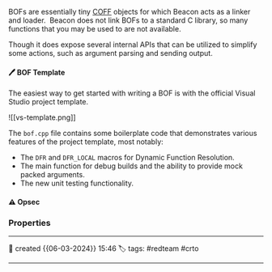 
BOFs are essentially tiny [COFF](https://en.wikipedia.org/wiki/COFF) objects for which Beacon acts as a linker and loader.  Beacon does not link BOFs to a standard C library, so many functions that you may be used to are not available.  

Though it does expose several internal APIs that can be utilized to simplify some actions, such as argument parsing and sending output.

#### 🖊️ BOF Template

The easiest way to get started with writing a BOF is with the official Visual Studio project template.

![[vs-template.png]]

The `bof.cpp` file contains some boilerplate code that demonstrates various features of the project template, most notably:

- The `DFR` and `DFR_LOCAL` macros for Dynamic Function Resolution.
- The main function for debug builds and the ability to provide mock packed arguments.
- The new unit testing functionality.



#### ⚠ Opsec




### Properties
---
📆 created   {{06-03-2024}} 15:46
🏷️ tags: #redteam #crto 

---


